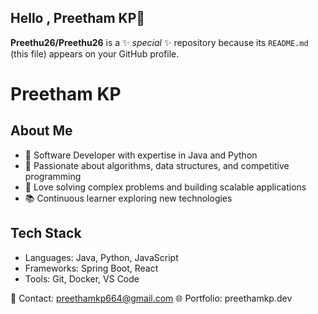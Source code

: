 ## Hello , Preetham KP👋


**Preethu26/Preethu26** is a ✨ _special_ ✨ repository because its `README.md` (this file) appears on your GitHub profile.

# Preetham KP

## About Me
- 🎯 Software Developer with expertise in Java and Python
- 🧠 Passionate about algorithms, data structures, and competitive programming
- 🌟 Love solving complex problems and building scalable applications
- 📚 Continuous learner exploring new technologies

## Tech Stack
- Languages: Java, Python, JavaScript
- Frameworks: Spring Boot, React
- Tools: Git, Docker, VS Code

📧 Contact: preethamkp664@gmail.com
🌐 Portfolio: preethamkp.dev
